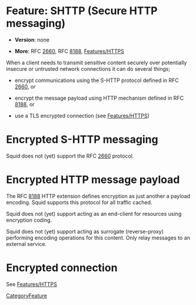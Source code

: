 # Feature: SHTTP (Secure HTTP messaging)

  - **Version**: none

  - **More**: RFC [2660](https://tools.ietf.org/rfc/rfc2660#), RFC
    [8188](https://tools.ietf.org/rfc/rfc8188#),
    [Features/HTTPS](/Features/HTTPS#)

When a client needs to transmit sensitive content securely over
potentially insecure or untrusted network connections it can do several
things;

  - encrypt communications using the S-HTTP protocol defined in RFC
    [2660](https://tools.ietf.org/rfc/rfc2660#), or

  - encrypt the message payload using HTTP mechanism defined in RFC
    [8188](https://tools.ietf.org/rfc/rfc8188#), or

  - use a TLS encrypted connection (see
    [Features/HTTPS](/Features/HTTPS#))

# Encrypted S-HTTP messaging

Squid does not (yet) support the RFC
[2660](https://tools.ietf.org/rfc/rfc2660#) protocol.

# Encrypted HTTP message payload

The RFC [8188](https://tools.ietf.org/rfc/rfc8188#) HTTP extension
defines encryption as just another a payload encoding. Squid supports
this protocol for all traffic cached.

Squid does not (yet) support acting as an end-client for resources using
encryption coding.

Squid does not (yet) support acting as surrogate (reverse-proxy)
performing encoding operations for this content. Only relay messages to
an external service.

# Encrypted connection

See
[Features/HTTPS](/Features/HTTPS#)

[CategoryFeature](/CategoryFeature#)
